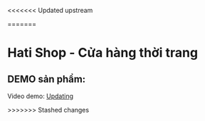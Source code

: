 <<<<<<< Updated upstream

=======
<!DOCTYPE html>
<html>
<head>
</head>
<body>
  <h1>Hati Shop - Cửa hàng thời trang</h1>
  <h2>DEMO sản phẩm:</h2>
  <p>Video demo: <a href="">Updating</a></p>
</body>
</html>
>>>>>>> Stashed changes
